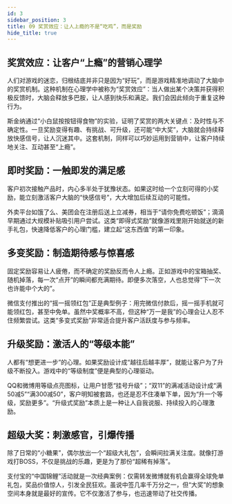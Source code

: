 ```yaml
---
id: 3
sidebar_position: 3
title: 09 奖赏效应：让人上瘾的不是“吃鸡”，而是奖励
hide_title: true
---
```


## 奖赏效应：让客户“上瘾”的营销心理学
人们对游戏的迷恋，归根结底并非只是因为“好玩”，而是游戏精准地调动了大脑中的奖赏机制。这种机制在心理学中被称为“奖赏效应”：当人做出某个决策并获得积极反馈时，大脑会释放多巴胺，让人感到快乐和满足。我们会因此倾向于重复这种行为。

斯金纳通过“小白鼠按按钮得食物”的实验，证明了奖赏的两大关键点：及时性与不确定性。一旦奖励变得有趣、有挑战、可升级，还可能“中大奖”，大脑就会持续释放快感信号，让人沉迷其中。这套机制，同样可以巧妙运用到营销中，让客户持续地关注、互动甚至“上瘾”。

## 即时奖励：一触即发的满足感
客户初次接触产品时，内心多半处于犹豫状态。如果这时给一个立刻可得的小奖励，能立刻激活客户大脑的“快感信号”，大大增加后续互动的可能性。

外卖平台如饿了么、美团会在注册后送上立减券，相当于“请你免费吃顿饭”；滴滴早期通过大规模补贴吸引用户尝试。这类“即得式奖励”就像游戏里刚开始就送的新手礼包，快速降低客户的心理门槛，建立起“这东西值”的第一印象。

## 多变奖励：制造期待感与惊喜感
固定奖励容易让人疲倦，而不确定的奖励反而令人上瘾。正如游戏中的宝箱抽奖、随机掉落，每一次“点开”的瞬间都充满期待。即便多次落空，人也总觉得“下一次也许能中个大的”。

微信支付推出的“摇一摇领红包”正是典型例子：用完微信付款后，摇一摇手机就可能领红包，甚至中免单。虽然中奖概率不高，但这种“万一是我”的心理会让人忍不住频繁尝试。这类“多变式奖励”非常适合提升客户活跃度与参与频率。

## 升级奖励：激活人的“等级本能”
人都有“想更进一步”的心理。如果奖励设计成“越往后越丰厚”，就能让客户为了升级不断投入。游戏中的“等级制度”便是典型的心理驱动。

QQ和微博用等级点亮图标，让用户甘愿“挂号升级”；“双11”的满减活动设计成“满50减5”“满300减50”，客户明知被套路，也还是忍不住凑单下单，因为“升一个等级，奖励更多”。“升级式奖励”本质上是一种让人自我说服、持续投入的心理激励。

## 超级大奖：刺激感官，引爆传播
除了日常的“小糖果”，偶尔放出一个“超级大礼包”，会瞬间拉满关注度。就像打游戏打BOSS，不仅是挑战的乐趣，更是为了那份“超稀有掉落”。

支付宝的“中国锦鲤”活动就是一次经典案例：仅需转发微博就有机会赢得全球免单礼包，奖品价值惊人，引发全民狂欢。虽说中签几率千万分之一，但“大奖”的想象空间本身就是最好的宣传。它不仅激活了参与，也迅速带动了社交传播。